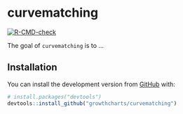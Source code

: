 
<!-- README.md is generated from README.Rmd. Please edit that file -->

# curvematching

<!-- badges: start -->

[![R-CMD-check](https://github.com/growthcharts/curvematching/workflows/R-CMD-check/badge.svg)](https://github.com/growthcharts/curvematching/actions)
<!-- badges: end -->

The goal of `curvematching` is to …

## Installation

You can install the development version from
[GitHub](https://github.com/) with:

``` r
# install.packages("devtools")
devtools::install_github("growthcharts/curvematching")
```
